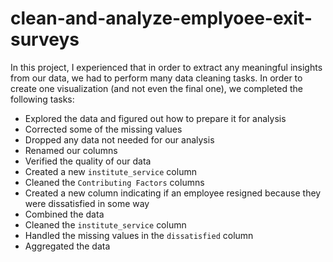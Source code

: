 # clean-and-analyze-emplyoee-exit-surveys

In this project, I experienced that in order to extract any meaningful insights from our data, we had to perform many data cleaning tasks.
In order to create one visualization (and not even the final one), we completed the following tasks:

* Explored the data and figured out how to prepare it for analysis
* Corrected some of the missing values
* Dropped any data not needed for our analysis
* Renamed our columns
* Verified the quality of our data
* Created a new `institute_service` column
* Cleaned the `Contributing Factors` columns
* Created a new column indicating if an employee resigned because they were dissatisfied in some way
* Combined the data
* Cleaned the `institute_service` column
* Handled the missing values in the `dissatisfied` column
* Aggregated the data
